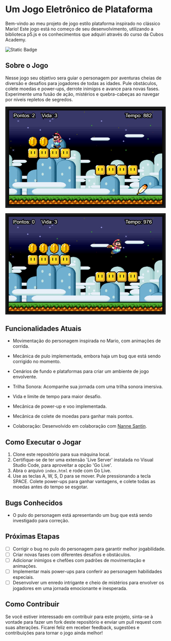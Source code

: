 

# Um Jogo Eletrônico de Plataforma

Bem-vindo ao meu projeto de jogo estilo plataforma inspirado no clássico Mario! Este jogo está no começo de seu desenvolvimento, utilizando a biblioteca p5.js e os conhecimentos que adquiri através do curso da Cubos Academy.

![Static Badge](https://img.shields.io/badge/projeto-em_desenvolvimento-green)


## Sobre o Jogo

Nesse jogo seu objetivo sera guiar o personagem por aventuras cheias de diversão e desafios para jogadores de todas as idades. Pule obstáculos, colete moedas e power-ups, derrote inimigos e avance para novas fases. Experimente uma fusão de ação, mistérios e quebra-cabeças ao navegar por níveis repletos de segredos.

![Screenshot01](https://github.com/marina-barbosa/Um-Jogo/blob/master/imagens/Screenshot_1.png)


![Screenshot02](https://github.com/marina-barbosa/Um-Jogo/blob/master/imagens/Screenshot_2.png)



## Funcionalidades Atuais

- Movimentação do personagem inspirada no Mario, com animações de corrida.

- Mecânica de pulo implementada, embora haja um bug que está sendo corrigido no momento.

- Cenários de fundo e plataformas para criar um ambiente de jogo envolvente.

- Trilha Sonora: Acompanhe sua jornada com uma trilha sonora imersiva.

- Vida e limite de tempo para maior desafio.

- Mecânica de power-up e voo implementada.

- Mecânica de colete de moedas para ganhar mais pontos.

- Colaboração: Desenvolvido em colaboração com [Nanne Santin](https://github.com/NanneSantin).

## Como Executar o Jogar

1. Clone este repositório para sua máquina local.
2. Certifique-se de ter uma extensão 'Live Server' instalada no Visual Studio Code, para aproveitar a opção 'Go Live'.
3. Abra o arquivo `index.html` e rode com Go Live.
4. Use as teclas A, W, S, D para se mover. Pule pressionando a tecla SPACE. Colete power-ups para ganhar vantagens, e colete todas as moedas antes do tempo se esgotar.


## Bugs Conhecidos

- O pulo do personagem está apresentando um bug que está sendo investigado para correção.


## Próximas Etapas

- [ ] Corrigir o bug no pulo do personagem para garantir melhor jogabilidade.
- [ ] Criar novas fases com diferentes desafios e obstáculos.
- [ ] Adicionar inimigos e chefões com padrões de movimentação e animações.
- [ ] Implementar mais power-ups para conferir ao personagem habilidades especiais.
- [ ] Desenvolver um enredo intrigante e cheio de mistérios para envolver os jogadores em uma jornada emocionante e inesperada.

## Como Contribuir

Se você estiver interessado em contribuir para este projeto, sinta-se à vontade para fazer um fork deste repositório e enviar um pull request com suas alterações. Ficarei feliz em receber feedback, sugestões e contribuições para tornar o jogo ainda melhor!


